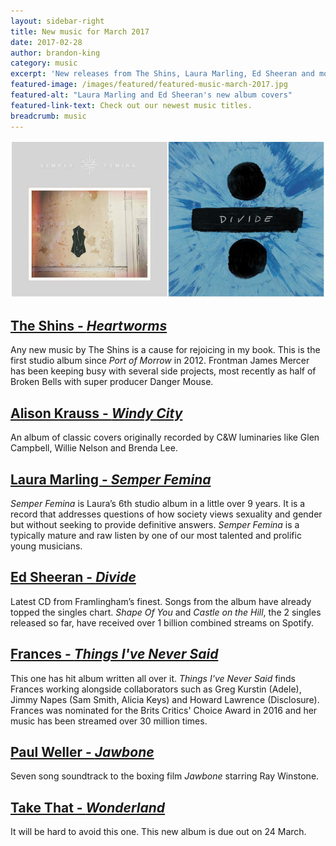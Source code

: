 ```yaml
---
layout: sidebar-right
title: New music for March 2017
date: 2017-02-28
author: brandon-king
category: music
excerpt: 'New releases from The Shins, Laura Marling, Ed Sheeran and more'
featured-image: /images/featured/featured-music-march-2017.jpg
featured-alt: "Laura Marling and Ed Sheeran's new album covers"
featured-link-text: Check out our newest music titles.
breadcrumb: music
---
```


![Laura Marling and Ed Sheeran's new album covers](/images/featured/featured-music-march-2017.jpg)

## [The Shins - <cite>Heartworms</cite>](https://suffolk.spydus.co.uk/cgi-bin/spydus.exe/ENQ/OPAC/BIBENQ?BRN=2138657)

Any new music by The Shins is a cause for rejoicing in my book. This is the first studio album since <cite>Port of Morrow</cite> in 2012. Frontman James Mercer has been keeping busy with several side projects, most recently as half of Broken Bells with super producer Danger Mouse.

## [Alison Krauss - <cite>Windy City</cite>](https://suffolk.spydus.co.uk/cgi-bin/spydus.exe/ENQ/OPAC/BIBENQ?BRN=2138683)

An album of classic covers originally recorded by C&W luminaries like Glen Campbell, Willie Nelson and Brenda Lee.

## [Laura Marling - <cite>Semper Femina</cite>](https://suffolk.spydus.co.uk/cgi-bin/spydus.exe/ENQ/OPAC/BIBENQ?BRN=2122525)

<cite>Semper Femina</cite> is Laura’s 6th studio album in a little over 9 years. It is a record that addresses questions of how society views sexuality and gender but without seeking to provide definitive answers. <cite>Semper Femina</cite> is a typically mature and raw listen by one of our most talented and prolific young musicians.

## [Ed Sheeran - <cite>Divide</cite>](https://suffolk.spydus.co.uk/cgi-bin/spydus.exe/ENQ/OPAC/BIBENQ?BRN=2140891)

Latest CD from Framlingham’s finest. Songs from the album have already topped the singles chart. <cite>Shape Of You</cite> and <cite>Castle on the Hill</cite>, the 2 singles released so far, have received over 1 billion combined streams on Spotify.

## [Frances - <cite>Things I've Never Said</cite>](https://suffolk.spydus.co.uk/cgi-bin/spydus.exe/ENQ/OPAC/BIBENQ?BRN=1929877)

This one has hit album written all over it. <cite>Things I've Never Said</cite> finds Frances working alongside collaborators such as Greg Kurstin (Adele), Jimmy Napes (Sam Smith, Alicia Keys) and Howard Lawrence (Disclosure). Frances was nominated for the Brits Critics' Choice Award in 2016 and her music has been streamed over 30 million times.

## [Paul Weller - <cite>Jawbone</cite>](https://suffolk.spydus.co.uk/cgi-bin/spydus.exe/ENQ/OPAC/BIBENQ?BRN=2149763)

Seven song soundtrack to the boxing film <cite>Jawbone</cite> starring Ray Winstone.

## [Take That - <cite>Wonderland</cite>](https://suffolk.spydus.co.uk/cgi-bin/spydus.exe/ENQ/OPAC/BIBENQ?BRN=2123894)

It will be hard to avoid this one. This new album is due out on 24 March.
